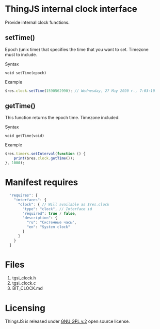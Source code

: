 # ThingJS internal clock interface

Provide internal clock functions.

## setTime()
Epoch (unix time) that specifies the time that you want to set. Timezone must to include. 

Syntax
```text
void setTime(epoch)
```

Example
```js
$res.clock.setTime(1590562990); // Wednesday, 27 May 2020 г., 7:03:10
```

## getTime()
This function returns the epoch time. Timezone included.

Syntax
```text
void getTime(void)
```

Example
```js
$res.timers.setInterval(function () {
    print($res.clock.getTime());
}, 1000);
```

# Manifest requires
```js
  "requires": {
    "interfaces": {
      "clock": { // Will available as $res.clock
        "type": "clock", // Interface id
        "required": true / false,
        "description": {
          "ru": "Системные часы",
          "en": "System clock"
        }
      }
    }
  }
```

# Files
1. tgsi_clock.h
2. tgsi_clock.c
2. BIT_CLOCK.md


# Licensing

ThingsJS is released under
[GNU GPL v.2](http://www.gnu.org/licenses/old-licenses/gpl-2.0.html)
open source license.